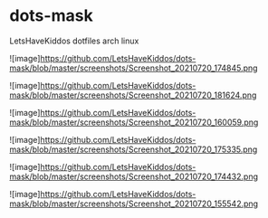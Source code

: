 # dots-mask
LetsHaveKiddos dotfiles arch linux


![image]https://github.com/LetsHaveKiddos/dots-mask/blob/master/screenshots/Screenshot_20210720_174845.png

![image]https://github.com/LetsHaveKiddos/dots-mask/blob/master/screenshots/Screenshot_20210720_181624.png

![image]https://github.com/LetsHaveKiddos/dots-mask/blob/master/screenshots/Screenshot_20210720_160059.png

![image]https://github.com/LetsHaveKiddos/dots-mask/blob/master/screenshots/Screenshot_20210720_175335.png

![image]https://github.com/LetsHaveKiddos/dots-mask/blob/master/screenshots/Screenshot_20210720_174432.png

![image]https://github.com/LetsHaveKiddos/dots-mask/blob/master/screenshots/Screenshot_20210720_155542.png
